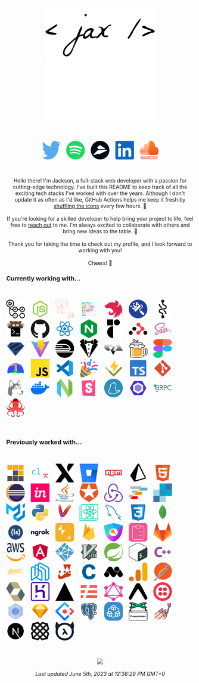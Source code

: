 
<p align="center">
  <img
    src="./assets/_dark.png#gh-light-mode-only"
    alt="Jackson Blankenship"
    width="295" /><img
    src="./assets/_light.png#gh-dark-mode-only"
    alt="Jackson Blankenship"
    width="295" />
</p>
<br><p align=center><a href="https://twitter.com/jaxdotjs" title="twitter"><img src="./assets/twitter.svg" alt="twitter" width=50 height=50 /></a>&nbsp;&nbsp;&nbsp;&nbsp;<a href="https://open.spotify.com/user/1240355717?si=Vf0XhUsDRnGYHza5j5STIQ" title="spotify"><img src="./assets/spotify.svg" alt="spotify" width=50 height=50 /></a>&nbsp;&nbsp;&nbsp;&nbsp;<a href="https://flylance.com/" title="flylance"><img src="./assets/flylance.svg" alt="flylance" width=50 height=50 /></a>&nbsp;&nbsp;&nbsp;&nbsp;<a href="https://www.linkedin.com/in/jacksonblankenship/" title="linkedin"><img src="./assets/linkedin.svg" alt="linkedin" width=50 height=50 /></a>&nbsp;&nbsp;&nbsp;&nbsp;<a href="https://soundcloud.com/jacksonblankenship" title="soundcloud"><img src="./assets/soundcloud.svg" alt="soundcloud" width=50 height=50 /></a></p><br>
<p align="center">
  Hello there! I'm Jackson, a full-stack web developer with a passion for
  cutting-edge technology. I've built this README to keep track of all the
  exciting tech stacks I've worked with over the years. Although I don't update
  it as often as I'd like, GitHub Actions helps me keep it fresh by
  <a
    href="https://github.com/jacksonblankenship/jacksonblankenship/actions/workflows/shuffle.yml"
    >shuffling the icons</a
  >
  every few hours. 🤖
  <br />
  <br />
  If you're looking for a skilled developer to help bring your project to life,
  feel free to <a href="mailto:jacksblan@gmail.com">reach out</a> to me. I'm
  always excited to collaborate with others and bring new ideas to the table. 🚀
  <br />
  <br />
  Thank you for taking the time to check out my profile, and I look forward to
  working with you!
  <br />
  <br />
  Cheers! 👋
</p>
<h3>Currently working with...</h3><br><p ><a href="https://github.com/features/actions" title="actions"><img src="./assets/actions.svg" alt="actions" width=50 height=50 /></a>&nbsp;&nbsp;&nbsp;&nbsp;<a href="https://nodejs.org/en/" title="node"><img src="./assets/node.svg" alt="node" width=50 height=50 /></a>&nbsp;&nbsp;&nbsp;&nbsp;<a href="https://fishshell.com/" title="fish"><img src="./assets/fish.svg" alt="fish" width=50 height=50 /></a>&nbsp;&nbsp;&nbsp;&nbsp;<a href="https://prettier.io/" title="prettier"><img src="./assets/prettier.svg" alt="prettier" width=50 height=50 /></a>&nbsp;&nbsp;&nbsp;&nbsp;<a href="https://nestjs.com/" title="nestjs"><img src="./assets/nestjs.svg" alt="nestjs" width=50 height=50 /></a>&nbsp;&nbsp;&nbsp;&nbsp;<a href="https://www.whitesourcesoftware.com/free-developer-tools/renovate/" title="renovate"><img src="./assets/renovate.svg" alt="renovate" width=50 height=50 /></a>&nbsp;&nbsp;&nbsp;&nbsp;<a href="https://recoiljs.org/" title="recoil"><img src="./assets/recoil.svg" alt="recoil" width=50 height=50 /></a>&nbsp;&nbsp;&nbsp;&nbsp;<a href="https://sw.kovidgoyal.net/kitty/" title="kitty"><img src="./assets/kitty.svg" alt="kitty" width=50 height=50 /></a>&nbsp;&nbsp;&nbsp;&nbsp;<a href="https://github.com/" title="github"><img src="./assets/github.svg" alt="github" width=50 height=50 /></a>&nbsp;&nbsp;&nbsp;&nbsp;<a href="https://reactjs.org/" title="reactts"><img src="./assets/reactts.svg" alt="reactts" width=50 height=50 /></a>&nbsp;&nbsp;&nbsp;&nbsp;<a href="https://www.nginx.com/" title="nginx"><img src="./assets/nginx.svg" alt="nginx" width=50 height=50 /></a>&nbsp;&nbsp;&nbsp;&nbsp;<a href="https://www.radix-ui.com/" title="radix"><img src="./assets/radix.svg" alt="radix" width=50 height=50 /></a>&nbsp;&nbsp;&nbsp;&nbsp;<a href="https://v5.reactrouter.com/" title="react-router-dom"><img src="./assets/react-router-dom.svg" alt="react-router-dom" width=50 height=50 /></a>&nbsp;&nbsp;&nbsp;&nbsp;<a href="https://sass-lang.com/" title="sass"><img src="./assets/sass.svg" alt="sass" width=50 height=50 /></a>&nbsp;&nbsp;&nbsp;&nbsp;<a href="https://zod.dev/" title="zod"><img src="./assets/zod.svg" alt="zod" width=50 height=50 /></a>&nbsp;&nbsp;&nbsp;&nbsp;<a href="https://vitejs.dev/" title="vite"><img src="./assets/vite.svg" alt="vite" width=50 height=50 /></a>&nbsp;&nbsp;&nbsp;&nbsp;<a href="https://railway.app/" title="railway"><img src="./assets/railway.svg" alt="railway" width=50 height=50 /></a>&nbsp;&nbsp;&nbsp;&nbsp;<a href="https://stylelint.io/" title="stylelint"><img src="./assets/stylelint.svg" alt="stylelint" width=50 height=50 /></a>&nbsp;&nbsp;&nbsp;&nbsp;<a href="https://cva.style/docs" title="cva"><img src="./assets/cva.svg" alt="cva" width=50 height=50 /></a>&nbsp;&nbsp;&nbsp;&nbsp;<a href="https://brew.sh/" title="homebrew"><img src="./assets/homebrew.svg" alt="homebrew" width=50 height=50 /></a>&nbsp;&nbsp;&nbsp;&nbsp;<a href="https://www.figma.com/" title="figma"><img src="./assets/figma.svg" alt="figma" width=50 height=50 /></a>&nbsp;&nbsp;&nbsp;&nbsp;<a href="https://web.dev/" title="lighthouse"><img src="./assets/lighthouse.svg" alt="lighthouse" width=50 height=50 /></a>&nbsp;&nbsp;&nbsp;&nbsp;<a href="https://www.javascript.com/" title="javascript"><img src="./assets/javascript.svg" alt="javascript" width=50 height=50 /></a>&nbsp;&nbsp;&nbsp;&nbsp;<a href="https://code.visualstudio.com/" title="vscode"><img src="./assets/vscode.svg" alt="vscode" width=50 height=50 /></a>&nbsp;&nbsp;&nbsp;&nbsp;<a href="https://partytown.builder.io/" title="partytown"><img src="./assets/partytown.svg" alt="partytown" width=50 height=50 /></a>&nbsp;&nbsp;&nbsp;&nbsp;<a href="https://vitest.dev/" title="vitest"><img src="./assets/vitest.svg" alt="vitest" width=50 height=50 /></a>&nbsp;&nbsp;&nbsp;&nbsp;<a href="https://www.typescriptlang.org/" title="typescript"><img src="./assets/typescript.svg" alt="typescript" width=50 height=50 /></a>&nbsp;&nbsp;&nbsp;&nbsp;<a href="https://git-scm.com/" title="git"><img src="./assets/git.svg" alt="git" width=50 height=50 /></a>&nbsp;&nbsp;&nbsp;&nbsp;<a href="https://typicode.github.io/husky/" title="husky"><img src="./assets/husky.svg" alt="husky" width=50 height=50 /></a>&nbsp;&nbsp;&nbsp;&nbsp;<a href="https://www.docker.com/" title="docker"><img src="./assets/docker.svg" alt="docker" width=50 height=50 /></a>&nbsp;&nbsp;&nbsp;&nbsp;<a href="https://neovim.io/" title="neovim"><img src="./assets/neovim.svg" alt="neovim" width=50 height=50 /></a>&nbsp;&nbsp;&nbsp;&nbsp;<a href="https://storybook.js.org/" title="storybook"><img src="./assets/storybook.svg" alt="storybook" width=50 height=50 /></a>&nbsp;&nbsp;&nbsp;&nbsp;<a href="https://yarnpkg.com/" title="yarn"><img src="./assets/yarn.svg" alt="yarn" width=50 height=50 /></a>&nbsp;&nbsp;&nbsp;&nbsp;<a href="https://eslint.org/" title="eslint"><img src="./assets/eslint.svg" alt="eslint" width=50 height=50 /></a>&nbsp;&nbsp;&nbsp;&nbsp;<a href="https://grpc.io/" title="grpc"><img src="./assets/grpc.svg" alt="grpc" width=50 height=50 /></a>&nbsp;&nbsp;&nbsp;&nbsp;<a href="https://testing-library.com/" title="react-testing-library"><img src="./assets/react-testing-library.svg" alt="react-testing-library" width=50 height=50 /></a></p><br><h3>Previously worked with...</h3><br><p ><a href="https://pnpm.io/" title="pnpm"><img src="./assets/pnpm.svg" alt="pnpm" width=50 height=50 /></a>&nbsp;&nbsp;&nbsp;&nbsp;<a href="https://commitlint.js.org/" title="commitlint"><img src="./assets/commitlint.svg" alt="commitlint" width=50 height=50 /></a>&nbsp;&nbsp;&nbsp;&nbsp;<a href="https://xstate.js.org/docs/" title="xstate"><img src="./assets/xstate.svg" alt="xstate" width=50 height=50 /></a>&nbsp;&nbsp;&nbsp;&nbsp;<a href="https://bitbucket.org/product/" title="bitbucket"><img src="./assets/bitbucket.svg" alt="bitbucket" width=50 height=50 /></a>&nbsp;&nbsp;&nbsp;&nbsp;<a href="https://www.npmjs.com/" title="npm"><img src="./assets/npm.svg" alt="npm" width=50 height=50 /></a>&nbsp;&nbsp;&nbsp;&nbsp;<a href="https://www.prisma.io/" title="prisma"><img src="./assets/prisma.svg" alt="prisma" width=50 height=50 /></a>&nbsp;&nbsp;&nbsp;&nbsp;<a href="https://en.wikipedia.org/wiki/HTML5" title="html5"><img src="./assets/html5.svg" alt="html5" width=50 height=50 /></a>&nbsp;&nbsp;&nbsp;&nbsp;<a href="https://www.eclipse.org/downloads/" title="eclipse"><img src="./assets/eclipse.svg" alt="eclipse" width=50 height=50 /></a>&nbsp;&nbsp;&nbsp;&nbsp;<a href="https://www.invisionapp.com/" title="invision"><img src="./assets/invision.svg" alt="invision" width=50 height=50 /></a>&nbsp;&nbsp;&nbsp;&nbsp;<a href="https://en.wikipedia.org/wiki/Java_(programming_language)" title="java"><img src="./assets/java.svg" alt="java" width=50 height=50 /></a>&nbsp;&nbsp;&nbsp;&nbsp;<a href="https://auth0.com/" title="auth0"><img src="./assets/auth0.svg" alt="auth0" width=50 height=50 /></a>&nbsp;&nbsp;&nbsp;&nbsp;<a href="https://redux.js.org/" title="redux"><img src="./assets/redux.svg" alt="redux" width=50 height=50 /></a>&nbsp;&nbsp;&nbsp;&nbsp;<a href="https://www.ag-grid.com/" title="ag-grid"><img src="./assets/ag-grid.svg" alt="ag-grid" width=50 height=50 /></a>&nbsp;&nbsp;&nbsp;&nbsp;<a href="https://sendgrid.com/" title="sendgrid"><img src="./assets/sendgrid.svg" alt="sendgrid" width=50 height=50 /></a>&nbsp;&nbsp;&nbsp;&nbsp;<a href="https://material-ui.com/" title="material-ui"><img src="./assets/material-ui.svg" alt="material-ui" width=50 height=50 /></a>&nbsp;&nbsp;&nbsp;&nbsp;<a href="https://www.python.org/" title="python"><img src="./assets/python.svg" alt="python" width=50 height=50 /></a>&nbsp;&nbsp;&nbsp;&nbsp;<a href="https://maven.apache.org/" title="maven"><img src="./assets/maven.svg" alt="maven" width=50 height=50 /></a>&nbsp;&nbsp;&nbsp;&nbsp;<a href="https://create-react-app.dev/" title="create-react-app"><img src="./assets/create-react-app.svg" alt="create-react-app" width=50 height=50 /></a>&nbsp;&nbsp;&nbsp;&nbsp;<a href="https://www.mysql.com/" title="mysql"><img src="./assets/mysql.svg" alt="mysql" width=50 height=50 /></a>&nbsp;&nbsp;&nbsp;&nbsp;<a href="https://en.wikipedia.org/wiki/CSS" title="css3"><img src="./assets/css3.svg" alt="css3" width=50 height=50 /></a>&nbsp;&nbsp;&nbsp;&nbsp;<a href="https://www.mongodb.com/" title="mongo"><img src="./assets/mongo.svg" alt="mongo" width=50 height=50 /></a>&nbsp;&nbsp;&nbsp;&nbsp;<a href="http://lesscss.org/" title="less"><img src="./assets/less.svg" alt="less" width=50 height=50 /></a>&nbsp;&nbsp;&nbsp;&nbsp;<a href="https://ngrok.com/" title="ngrok"><img src="./assets/ngrok.svg" alt="ngrok" width=50 height=50 /></a>&nbsp;&nbsp;&nbsp;&nbsp;<a href="https://slack.dev/bolt-js" title="slack-bolt"><img src="./assets/slack-bolt.svg" alt="slack-bolt" width=50 height=50 /></a>&nbsp;&nbsp;&nbsp;&nbsp;<a href="https://firebase.google.com/" title="firebase"><img src="./assets/firebase.svg" alt="firebase" width=50 height=50 /></a>&nbsp;&nbsp;&nbsp;&nbsp;<a href="https://next-auth.js.org/" title="next-auth"><img src="./assets/next-auth.svg" alt="next-auth" width=50 height=50 /></a>&nbsp;&nbsp;&nbsp;&nbsp;<a href="https://react-hook-form.com/" title="react-hook-form"><img src="./assets/react-hook-form.svg" alt="react-hook-form" width=50 height=50 /></a>&nbsp;&nbsp;&nbsp;&nbsp;<a href="https://about.gitlab.com/" title="gitlab"><img src="./assets/gitlab.svg" alt="gitlab" width=50 height=50 /></a>&nbsp;&nbsp;&nbsp;&nbsp;<a href="https://aws.amazon.com/" title="aws"><img src="./assets/aws.svg" alt="aws" width=50 height=50 /></a>&nbsp;&nbsp;&nbsp;&nbsp;<a href="https://angular.io/" title="angular"><img src="./assets/angular.svg" alt="angular" width=50 height=50 /></a>&nbsp;&nbsp;&nbsp;&nbsp;<a href="https://www.netlify.com/" title="netlify"><img src="./assets/netlify.svg" alt="netlify" width=50 height=50 /></a>&nbsp;&nbsp;&nbsp;&nbsp;<a href="https://en.wikipedia.org/wiki/Vim_(text_editor)" title="vim"><img src="./assets/vim.svg" alt="vim" width=50 height=50 /></a>&nbsp;&nbsp;&nbsp;&nbsp;<a href="https://spring.io/" title="spring"><img src="./assets/spring.svg" alt="spring" width=50 height=50 /></a>&nbsp;&nbsp;&nbsp;&nbsp;<a href="https://en.wikipedia.org/wiki/Bash_(Unix_shell)" title="bash"><img src="./assets/bash.svg" alt="bash" width=50 height=50 /></a>&nbsp;&nbsp;&nbsp;&nbsp;<a href="https://en.wikipedia.org/wiki/C%2B%2B" title="cpp"><img src="./assets/cpp.svg" alt="cpp" width=50 height=50 /></a>&nbsp;&nbsp;&nbsp;&nbsp;<a href="https://babeljs.io/" title="babel"><img src="./assets/babel.svg" alt="babel" width=50 height=50 /></a>&nbsp;&nbsp;&nbsp;&nbsp;<a href="https://nhost.io/" title="nhost"><img src="./assets/nhost.svg" alt="nhost" width=50 height=50 /></a>&nbsp;&nbsp;&nbsp;&nbsp;<a href="https://jestjs.io/" title="jest"><img src="./assets/jest.svg" alt="jest" width=50 height=50 /></a>&nbsp;&nbsp;&nbsp;&nbsp;<a href="https://en.wikipedia.org/wiki/C_(programming_language)" title="c"><img src="./assets/c.svg" alt="c" width=50 height=50 /></a>&nbsp;&nbsp;&nbsp;&nbsp;<a href="https://matomo.org/" title="matomo"><img src="./assets/matomo.svg" alt="matomo" width=50 height=50 /></a>&nbsp;&nbsp;&nbsp;&nbsp;<a href="https://analytics.google.com/" title="analytics"><img src="./assets/analytics.svg" alt="analytics" width=50 height=50 /></a>&nbsp;&nbsp;&nbsp;&nbsp;<a href="https://www.postman.com/" title="postman"><img src="./assets/postman.svg" alt="postman" width=50 height=50 /></a>&nbsp;&nbsp;&nbsp;&nbsp;<a href="https://hibernate.org/" title="hibernate"><img src="./assets/hibernate.svg" alt="hibernate" width=50 height=50 /></a>&nbsp;&nbsp;&nbsp;&nbsp;<a href="https://www.heroku.com/" title="heroku"><img src="./assets/heroku.svg" alt="heroku" width=50 height=50 /></a>&nbsp;&nbsp;&nbsp;&nbsp;<a href="https://vercel.com/" title="vercel"><img src="./assets/vercel.svg" alt="vercel" width=50 height=50 /></a>&nbsp;&nbsp;&nbsp;&nbsp;<a href="https://www.serverless.com/" title="serverless"><img src="./assets/serverless.svg" alt="serverless" width=50 height=50 /></a>&nbsp;&nbsp;&nbsp;&nbsp;<a href="https://graphql.org/" title="graphql"><img src="./assets/graphql.svg" alt="graphql" width=50 height=50 /></a>&nbsp;&nbsp;&nbsp;&nbsp;<a href="https://expo.dev/" title="expo"><img src="./assets/expo.svg" alt="expo" width=50 height=50 /></a>&nbsp;&nbsp;&nbsp;&nbsp;<a href="https://www.twilio.com/" title="twilio"><img src="./assets/twilio.svg" alt="twilio" width=50 height=50 /></a>&nbsp;&nbsp;&nbsp;&nbsp;<a href="https://webpack.js.org/" title="webpack"><img src="./assets/webpack.svg" alt="webpack" width=50 height=50 /></a>&nbsp;&nbsp;&nbsp;&nbsp;<a href="https://www.sketch.com/" title="sketch"><img src="./assets/sketch.svg" alt="sketch" width=50 height=50 /></a>&nbsp;&nbsp;&nbsp;&nbsp;<a href="https://ant.design/" title="ant"><img src="./assets/ant.svg" alt="ant" width=50 height=50 /></a>&nbsp;&nbsp;&nbsp;&nbsp;<a href="https://www.postgresql.org/" title="postgresql"><img src="./assets/postgresql.svg" alt="postgresql" width=50 height=50 /></a>&nbsp;&nbsp;&nbsp;&nbsp;<a href="https://trpc.io/" title="trpc"><img src="./assets/trpc.svg" alt="trpc" width=50 height=50 /></a>&nbsp;&nbsp;&nbsp;&nbsp;<a href="https://pptr.dev/" title="puppeteer"><img src="./assets/puppeteer.svg" alt="puppeteer" width=50 height=50 /></a>&nbsp;&nbsp;&nbsp;&nbsp;<a href="https://styled-components.com/" title="styled"><img src="./assets/styled.svg" alt="styled" width=50 height=50 /></a>&nbsp;&nbsp;&nbsp;&nbsp;<a href="https://nextjs.org/" title="next"><img src="./assets/next.svg" alt="next" width=50 height=50 /></a>&nbsp;&nbsp;&nbsp;&nbsp;<a href="https://plaid.com/" title="plaid"><img src="./assets/plaid.svg" alt="plaid" width=50 height=50 /></a>&nbsp;&nbsp;&nbsp;&nbsp;<a href="https://hasura.io/" title="hasura"><img src="./assets/hasura.svg" alt="hasura" width=50 height=50 /></a></p><br>
<p align="center">
  <img
    src="https://github.com/jacksonblankenship/jacksonblankenship/actions/workflows/shuffle.yml/badge.svg" />
</p>

<p align="center">
  <i>Last updated June 5th, 2023 at 12:38:29 PM GMT+0</i>
</p>
